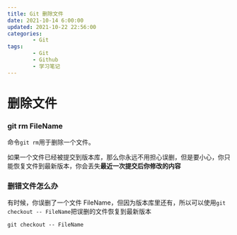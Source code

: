 ```yaml
---
title: Git 删除文件
date: 2021-10-14 6:00:00
updated: 2021-10-22 22:56:00
categories:
        - Git
tags:
        - Git
        - Github
        - 学习笔记
---
```

# 删除文件

### git rm FileName

命令`git rm`用于删除一个文件。

如果一个文件已经被提交到版本库，那么你永远不用担心误删，但是要小心，你只能恢复文件到最新版本，你会丢失**最近一次提交后你修改的内容**

### 删错文件怎么办

有时候，你误删了一个文件 FileName，但因为版本库里还有，所以可以使用`git checkout -- FileName`把误删的文件恢复到最新版本

```
git checkout -- FileName
```

